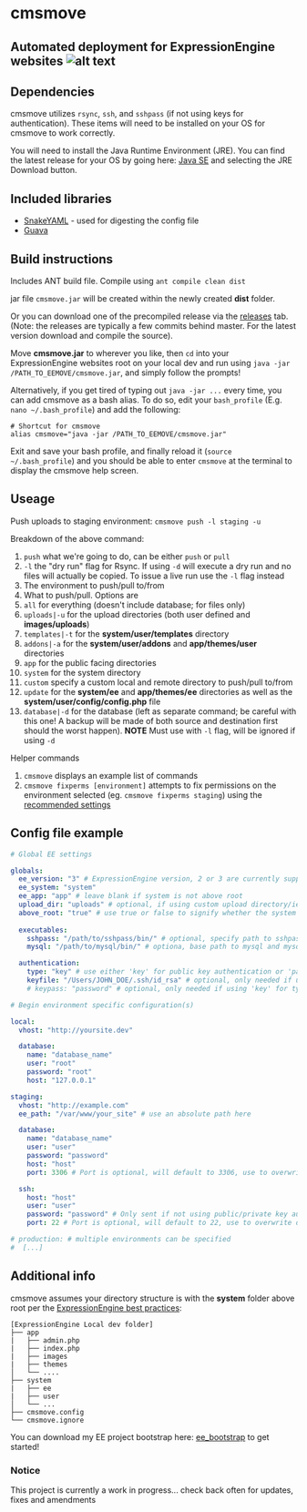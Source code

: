 # cmsmove
Automated deployment for ExpressionEngine websites
![alt text][logo]
---

## Dependencies
cmsmove utilizes `rsync`, `ssh`, and `sshpass` (if not using keys for authentication). These items will need to be installed on your OS for cmsmove to work correctly.

You will need to install the Java Runtime Environment (JRE). You can find the latest release for your OS by going here: [Java SE](http://www.oracle.com/technetwork/java/javase/downloads/index.html) and selecting the JRE Download button.
## Included libraries
* [SnakeYAML](https://bitbucket.org/asomov/snakeyaml) - used for digesting the config file
* [Guava](https://github.com/google/guava)

## Build instructions
Includes ANT build file. Compile using `ant compile clean dist`

jar file `cmsmove.jar` will be created within the newly created **dist** folder.

Or you can download one of the precompiled release via the [releases](https://github.com/sparkison/cmsmove/releases) tab. (Note: the releases are typically a few commits behind master. For the latest version download and compile the source).

Move **cmsmove.jar** to wherever you like, then `cd` into your ExpressionEngine websites root on your local dev and run using `java -jar /PATH_TO_EEMOVE/cmsmove.jar`, and simply follow the prompts!

Alternatively, if you get tired of typing out `java -jar ...` every time, you can add cmsmove as a bash alias. 
To do so, edit your `bash_profile` (E.g. `nano ~/.bash_profile`) and add the following:
```
# Shortcut for cmsmove
alias cmsmove="java -jar /PATH_TO_EEMOVE/cmsmove.jar"
```

Exit and save your bash profile, and finally reload it (`source ~/.bash_profile`) and you should be able to enter `cmsmove` at the terminal to display the cmsmove help screen.

## Useage
Push uploads to staging environment: `cmsmove push -l staging -u`

Breakdown of the above command:

1. `push` what we're going to do, can be either `push` or `pull`
2. `-l` the "dry run" flag for Rsync. If using `-d` will execute a dry run and no files will actually be copied. To issue a live run use the `-l` flag instead
3. The environment to push/pull to/from
4. What to push/pull. Options are
  1. `all` for everything (doesn't include database; for files only)
  2. `uploads|-u` for the upload directories (both user defined and **images/uploads**)
  3. `templates|-t` for the **system/user/templates** directory
  4. `addons|-a` for the **system/user/addons** and **app/themes/user** directories
  5. `app` for the public facing directories
  6. `system` for the system directory
  7. `custom` specify a custom local and remote directory to push/pull to/from
  8. `update` for the **system/ee** and **app/themes/ee** directories as well as the **system/user/config/config.php** file
  9. `database|-d` for the database (left as separate command; be careful with this one! A backup will be made of both source and destination first should the worst happen). **NOTE** Must use with `-l` flag, will be ignored if using `-d`

Helper commands

1. `cmsmove` displays an example list of commands
2. `cmsmove fixperms [environment]` attempts to fix permissions on the environment selected (eg. `cmsmove fixperms staging`) using the [recommended settings](https://docs.expressionengine.com/latest/installation/installation.html#file-permissions)

## Config file example

```yaml
# Global EE settings

globals:
  ee_version: "3" # ExpressionEngine version, 2 or 3 are currently supported
  ee_system: "system"
  ee_app: "app" # leave blank if system is not above root
  upload_dir: "uploads" # optional, if using custom upload directory/ies
  above_root: "true" # use true or false to signify whether the system folder is above root or not
  
  executables:
    sshpass: "/path/to/sshpass/bin/" # optional, specify path to sshpass, will default to /usr/local/bin/. Type `which sshpass` in terminal to determin where the executable is located
    mysql: "/path/to/mysql/bin/" # optiona, base path to mysql and mysqldump, will default to /usr/local/bin/. Type `which mysql` in terminal to determin where the executable is located

  authentication:
    type: "key" # use either 'key' for public key authentication or 'password' for password
    keyfile: "/Users/JOHN_DOE/.ssh/id_rsa" # optional, only needed if using 'key' for type. Use an absolute path here
    # keypass: "password" # optional, only needed if using 'key' for type and the key file is password protected

# Begin environment specific configuration(s)

local:
  vhost: "http://yoursite.dev"

  database:
    name: "database_name"
    user: "root"
    password: "root"
    host: "127.0.0.1"

staging:
  vhost: "http://example.com"
  ee_path: "/var/www/your_site" # use an absolute path here

  database:
    name: "database_name"
    user: "user"
    password: "password"
    host: "host"
    port: 3306 # Port is optional, will default to 3306, use to overwrite default

  ssh:
    host: "host"
    user: "user"
    password: "password" # Only sent if not using public/private key authentication
    port: 22 # Port is optional, will default to 22, use to overwrite default

# production: # multiple environments can be specified
#  [...]
```

## Additional info

cmsmove assumes your directory structure is with the **system** folder above root per the [ExpressionEngine best practices](https://docs.expressionengine.com/latest/installation/best_practices.html):

```
[ExpressionEngine Local dev folder]
├── app
|   ├── admin.php
|   ├── index.php
|   ├── images
|   ├── themes
│   └── ....
├── system
|   ├── ee
|   ├── user
│   └── ...
├── cmsmove.config
└── cmsmove.ignore
```

You can download my EE project bootstrap here: [ee_bootstrap](https://github.com/sparkison/ee_bootstrap) to get started!

### Notice

This project is currently a work in progress... check back often for updates, fixes and amendments

[logo]: https://github.com/sparkison/cmsmove/blob/master/resources/images/cmsmove.jpg "cmsmove logo"
